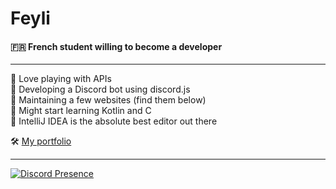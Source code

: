 # Feyli
#### 🇫🇷 French student willing to become a developer

***

📌 Love playing with APIs  
📌 Developing a Discord bot using discord.js  
📌 Maintaining a few websites (find them below)  
🦭 Might start learning Kotlin and C  
🖤 IntelliJ IDEA is the absolute best editor out there

🛠️ [My portfolio](https://feyli.github.io) 

***

[![Discord Presence](https://lanyard.cnrad.dev/api/738852700816670822)](https://discord.com/users/738852700816670822)

